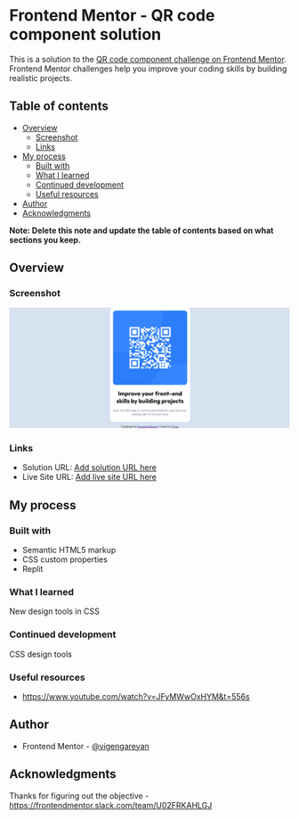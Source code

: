 # Frontend Mentor - QR code component solution

This is a solution to the [QR code component challenge on Frontend Mentor](https://www.frontendmentor.io/challenges/qr-code-component-iux_sIO_H). Frontend Mentor challenges help you improve your coding skills by building realistic projects. 

## Table of contents

- [Overview](#overview)
  - [Screenshot](#screenshot)
  - [Links](#links)
- [My process](#my-process)
  - [Built with](#built-with)
  - [What I learned](#what-i-learned)
  - [Continued development](#continued-development)
  - [Useful resources](#useful-resources)
- [Author](#author)
- [Acknowledgments](#acknowledgments)

**Note: Delete this note and update the table of contents based on what sections you keep.**

## Overview

### Screenshot

![](https://github.com/vigengareyan/qr-code-challenge/blob/main/images/QR.png)

### Links

- Solution URL: [Add solution URL here](https://github.com/vigengareyan/qr-code-challenge)
- Live Site URL: [Add live site URL here](https://qr3.vigengareyan.repl.co/)

## My process

### Built with

- Semantic HTML5 markup
- CSS custom properties
- Replit

### What I learned

New design tools in CSS

### Continued development

CSS design tools

### Useful resources

- https://www.youtube.com/watch?v=JFyMWwOxHYM&t=556s

## Author

- Frontend Mentor - [@vigengareyan](https://www.frontendmentor.io/profile/vigengareyan)

## Acknowledgments

Thanks for figuring out the objective - https://frontendmentor.slack.com/team/U02FRKAHLGJ
